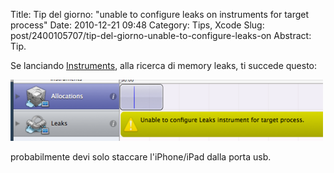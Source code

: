 Title: Tip del giorno: "unable to configure leaks on instruments for target process"
Date: 2010-12-21 09:48
Category: Tips, Xcode
Slug: post/2400105707/tip-del-giorno-unable-to-configure-leaks-on
Abstract: Tip.

<p>Se lanciando <a target="_blank" href="http://en.wikipedia.org/wiki/Instruments_(application)">Instruments</a>, alla ricerca di memory leaks, ti succede questo:</p>&#13;
<p><img src="/images/instruments.png" /></p>&#13;
<p>probabilmente devi solo staccare l'iPhone/iPad dalla porta usb.</p>
